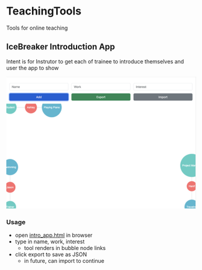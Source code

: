 # TeachingTools
Tools for online teaching


## IceBreaker Introduction App 
Intent is for Instrutor to get each of trainee to introduce themselves and user the app to show

![intro_app](./intro_app/images/intro_app.png)

### Usage
- open [intro_app.html](https://jasonl888.github.io/TeachingTools/intro_app/intro.html) in browser
- type in name, work, interest
    - tool renders in bubble node links
- click export to save as JSON
    - in future, can import to continue


